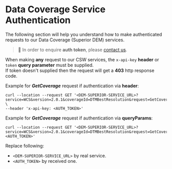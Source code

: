 # Data Coverage Service Authentication
The following section will help you understand how to make authenticated requests to our Data Coverage (Superior DEM) services.

> :information_desk_person: In order to enquire **auth token**, please [contact us](/classified/contact_us.md).

When making **any** request to our CSW services, the `x-api-key` **header** or `token` **query parameter** must be supplied.<br/>
If token doesn't supplied then the request will get a **403** http response code.

Example for ***GetCoverage*** request if authentication via **header**:
```curl
curl --location --request GET '<DEM-SUPERIOR-SERVICE_URL>?service=WCS&version=2.0.1&coverageId=DTMBestResolution&request=GetCoverage&format=image/geotiff&subset=Long(33,35)&subset=Lat(29,33)' \
--header 'x-api-key: <AUTH_TOKEN>'
```

Example for ***GetCoverage*** request if authentication via **queryParams**:
```curl
curl --location --request GET '<DEM-SUPERIOR-SERVICE_URL>?service=WCS&version=2.0.1&coverageId=DTMBestResolution&request=GetCoverage&format=image/geotiff&subset=Long(33,35)&subset=Lat(29,33)&token=<AUTH_TOKEN>'
```

Replace following:
- `<DEM-SUPERIOR-SERVICE_URL>` by real service.
- `<AUTH_TOKEN>` by received one.
